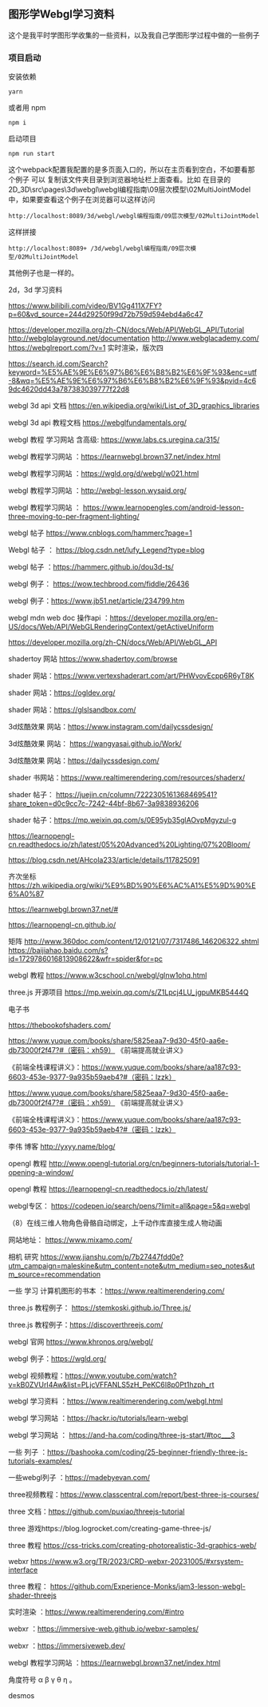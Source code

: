 ## 图形学Webgl学习资料

这个是我平时学图形学收集的一些资料，以及我自己学图形学过程中做的一些例子

### 项目启动

安装依赖

```
yarn 
```

或者用 npm

```
npm i 
```

启动项目

```
npm run start   
```



这个webpack配置我配置的是多页面入口的，所以在主页看到空白，不如要看那个例子 可以 复制该文件夹目录到浏览器地址栏上面查看。比如 在目录的 2D_3D\src\pages\3d\webgl\webgl编程指南\09层次模型\02MultiJointModel 中，如果要查看这个例子在浏览器可以这样访问

```
http://localhost:8089/3d/webgl/webgl编程指南/09层次模型/02MultiJointModel
```

这样拼接

```
http://localhost:8089+ /3d/webgl/webgl编程指南/09层次模型/02MultiJointModel
```

其他例子也是一样的。





2d，3d 学习资料

https://www.bilibili.com/video/BV1Gg411X7FY?p=60&vd_source=244d29250f99d72b759d594ebd4a6c47

https://developer.mozilla.org/zh-CN/docs/Web/API/WebGL_API/Tutorial
http://webglplayground.net/documentation
http://www.webglacademy.com/
https://webglreport.com/?v=1
实时渲染，版次四

https://search.jd.com/Search?keyword=%E5%AE%9E%E6%97%B6%E6%B8%B2%E6%9F%93&enc=utf-8&wq=%E5%AE%9E%E6%97%B6%E6%B8%B2%E6%9F%93&pvid=4c69dc4620dd43a787383039777f22d8

webgl 3d api 文档 https://en.wikipedia.org/wiki/List_of_3D_graphics_libraries

webgl 3d api 教程文档 https://webglfundamentals.org/

webgl 教程 学习网站 含高级: https://www.labs.cs.uregina.ca/315/

webgl 教程学习网站 ：https://learnwebgl.brown37.net/index.html

webgl 教程学习网站 ：https://wgld.org/d/webgl/w021.html

webgl 教程学习网站 ：http://webgl-lesson.wysaid.org/

webgl 教程学习网站 ： https://www.learnopengles.com/android-lesson-three-moving-to-per-fragment-lighting/

webgl 帖子 https://www.cnblogs.com/hammerc?page=1

Webgl 帖子 ： https://blog.csdn.net/lufy_Legend?type=blog

webgl 帖子 ：https://hammerc.github.io/dou3d-ts/

webgl 例子： https://wow.techbrood.com/fiddle/26436

webgl 例子：https://www.jb51.net/article/234799.htm



webgl  mdn web doc 操作api ：https://developer.mozilla.org/en-US/docs/Web/API/WebGLRenderingContext/getActiveUniform

https://developer.mozilla.org/zh-CN/docs/Web/API/WebGL_API

shadertoy 网站
https://www.shadertoy.com/browse

shader 网站：https://www.vertexshaderart.com/art/PHWvovEcpp6R6yT8K

shader 网站：https://ogldev.org/

shader 网站：https://glslsandbox.com/

3d炫酷效果 网站：https://www.instagram.com/dailycssdesign/

 3d炫酷效果 网站：  https://wangyasai.github.io/Work/

 3d炫酷效果 网站：https://dailycssdesign.com/

shader 书网站：https://www.realtimerendering.com/resources/shaderx/

shader 帖子： https://juejin.cn/column/7222305161368469541?share_token=d0c9cc7c-7242-44bf-8b67-3a9838936206

shader 帖子：https://mp.weixin.qq.com/s/0E95yb35glAOvpMgyzul-g

 







https://learnopengl-cn.readthedocs.io/zh/latest/05%20Advanced%20Lighting/07%20Bloom/

https://blog.csdn.net/AHcola233/article/details/117825091

齐次坐标 https://zh.wikipedia.org/wiki/%E9%BD%90%E6%AC%A1%E5%9D%90%E6%A0%87

https://learnwebgl.brown37.net/#

https://learnopengl-cn.github.io/

矩阵
http://www.360doc.com/content/12/0121/07/7317486_146206322.shtml
https://baijiahao.baidu.com/s?id=1729786016813908622&wfr=spider&for=pc

webgl 教程
https://www.w3cschool.cn/webgl/glnw1ohq.html

three.js 开源项目
https://mp.weixin.qq.com/s/Z1Lpcj4LU_jgpuMKB5444Q

电子书

https://thebookofshaders.com/

 https://www.yuque.com/books/share/5825eaa7-9d30-45f0-aa6e-db73000f2f47?#（密码：xh59） 《前端提高就业讲义》

《前端全栈课程讲义》：https://www.yuque.com/books/share/aa187c93-6603-453e-9377-9a935b59aeb4?#（密码：lzzk）

 https://www.yuque.com/books/share/5825eaa7-9d30-45f0-aa6e-db73000f2f47?#（密码：xh59） 《前端提高就业讲义》

《前端全栈课程讲义》：https://www.yuque.com/books/share/aa187c93-6603-453e-9377-9a935b59aeb4?#（密码：lzzk）

李伟 博客 http://yxyy.name/blog/

opengl 教程 http://www.opengl-tutorial.org/cn/beginners-tutorials/tutorial-1-opening-a-window/

 opengl 教程  https://learnopengl-cn.readthedocs.io/zh/latest/


webgl专区： https://codepen.io/search/pens/?limit=all&page=5&q=webgl

（8）在线三维人物角色骨骼自动绑定，上千动作库直接生成人物动画

网站地址： https://www.mixamo.com/

相机 研究 https://www.jianshu.com/p/7b27447fdd0e?utm_campaign=maleskine&utm_content=note&utm_medium=seo_notes&utm_source=recommendation



一些 学习 计算机图形的书本 ：https://www.realtimerendering.com/

three.js 教程例子： https://stemkoski.github.io/Three.js/

three.js 教程例子：https://discoverthreejs.com/

webgl 官网 https://www.khronos.org/webgl/

webgl 例子：https://wgld.org/



webgl 视频教程：https://www.youtube.com/watch?v=kB0ZVUrI4Aw&list=PLjcVFFANLS5zH_PeKC6I8p0Pt1hzph_rt



webgl 学习资料 ：https://www.realtimerendering.com/webgl.html

webgl 学习网站 ：https://hackr.io/tutorials/learn-webgl

webgl 学习网站 ： https://and-ha.com/coding/three-js-start/#toc___3

一些 列子 ：https://bashooka.com/coding/25-beginner-friendly-three-js-tutorials-examples/

一些webgl列子 ：https://madebyevan.com/

three视频教程：https://www.classcentral.com/report/best-three-js-courses/

 three 文档：https://github.com/puxiao/threejs-tutorial



three 游戏https://blog.logrocket.com/creating-game-three-js/

 three 教程 https://css-tricks.com/creating-photorealistic-3d-graphics-web/

webxr https://www.w3.org/TR/2023/CRD-webxr-20231005/#xrsystem-interface

 three 教程： https://github.com/Experience-Monks/jam3-lesson-webgl-shader-threejs

实时渲染 ：https://www.realtimerendering.com/#intro







webxr  ：https://immersive-web.github.io/webxr-samples/

webxr ：https://immersiveweb.dev/

webgl 教程学习网站 ：https://learnwebgl.brown37.net/index.html

角度符号 α β γ θ η  。



desmos
